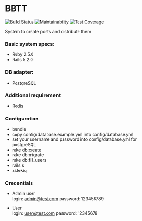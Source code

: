 BBTT
====
[![Build Status](https://travis-ci.org/aYaremchuk/bbtt.svg?branch=master)](https://travis-ci.org/aYaremchuk/bbtt)
[![Maintainability](https://api.codeclimate.com/v1/badges/a5995c0e140d65b9f1b3/maintainability)](https://codeclimate.com/github/aYaremchuk/bbtt/maintainability)
[![Test Coverage](https://api.codeclimate.com/v1/badges/a5995c0e140d65b9f1b3/test_coverage)](https://codeclimate.com/github/aYaremchuk/bbtt/test_coverage)


System to create posts and distribute them


### Basic system specs:
- Ruby 2.5.0
- Rails 5.2.0

### DB adapter:
- PostgreSQL

### Additional requirement
- Redis

### Configuration
* bundle
* copy config/database.example.yml into config/database.yml
* set your username and password into config/database.yml for postgreSQL
* rake db:create
* rake db:migrate
* rake db:fill_users
* rails s
* sidekiq

### Credentials
- Admin user  
login: admin@test.com
password: 123456789

- User  
login: user@test.com
password: 12345678
